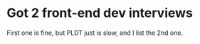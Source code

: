 # Got 2 front-end dev interviews

First one is fine, but PLDT just is slow, and I list the 2nd one.
